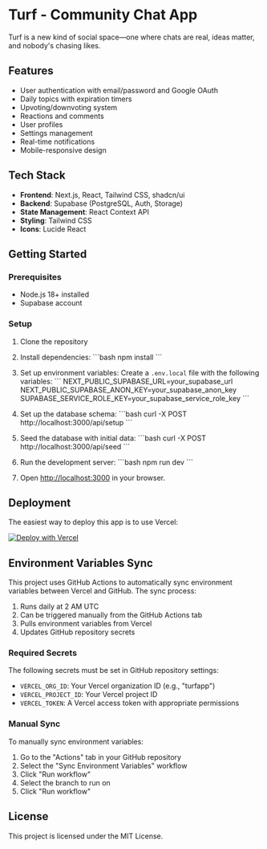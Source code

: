 # Turf - Community Chat App

Turf is a new kind of social space—one where chats are real, ideas matter, and nobody's chasing likes.

## Features

- User authentication with email/password and Google OAuth
- Daily topics with expiration timers
- Upvoting/downvoting system
- Reactions and comments
- User profiles
- Settings management
- Real-time notifications
- Mobile-responsive design

## Tech Stack

- **Frontend**: Next.js, React, Tailwind CSS, shadcn/ui
- **Backend**: Supabase (PostgreSQL, Auth, Storage)
- **State Management**: React Context API
- **Styling**: Tailwind CSS
- **Icons**: Lucide React

## Getting Started

### Prerequisites

- Node.js 18+ installed
- Supabase account

### Setup

1. Clone the repository
2. Install dependencies:
   \`\`\`bash
   npm install
   \`\`\`
3. Set up environment variables:
   Create a `.env.local` file with the following variables:
   \`\`\`
   NEXT_PUBLIC_SUPABASE_URL=your_supabase_url
   NEXT_PUBLIC_SUPABASE_ANON_KEY=your_supabase_anon_key
   SUPABASE_SERVICE_ROLE_KEY=your_supabase_service_role_key
   \`\`\`

4. Set up the database schema:
   \`\`\`bash
   curl -X POST http://localhost:3000/api/setup
   \`\`\`

5. Seed the database with initial data:
   \`\`\`bash
   curl -X POST http://localhost:3000/api/seed
   \`\`\`

6. Run the development server:
   \`\`\`bash
   npm run dev
   \`\`\`

7. Open [http://localhost:3000](http://localhost:3000) in your browser.

## Deployment

The easiest way to deploy this app is to use Vercel:

[![Deploy with Vercel](https://vercel.com/button)](https://vercel.com/new/clone?repository-url=https%3A%2F%2Fgithub.com%2Fyourusername%2Fturf)

## Environment Variables Sync

This project uses GitHub Actions to automatically sync environment variables between Vercel and GitHub. The sync process:

1. Runs daily at 2 AM UTC
2. Can be triggered manually from the GitHub Actions tab
3. Pulls environment variables from Vercel
4. Updates GitHub repository secrets

### Required Secrets

The following secrets must be set in GitHub repository settings:

- `VERCEL_ORG_ID`: Your Vercel organization ID (e.g., "turfapp")
- `VERCEL_PROJECT_ID`: Your Vercel project ID
- `VERCEL_TOKEN`: A Vercel access token with appropriate permissions

### Manual Sync

To manually sync environment variables:

1. Go to the "Actions" tab in your GitHub repository
2. Select the "Sync Environment Variables" workflow
3. Click "Run workflow"
4. Select the branch to run on
5. Click "Run workflow"

## License

This project is licensed under the MIT License.
